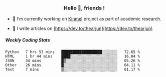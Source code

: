<h3 align="center">Hello 👋, friends !</h3>

- 🔭 I’m currently working on [Kinmel](https://github.com/thearjun/kinmel) project as part of academic research.

- 📝 I write articles on [https://dev.to/thearjun](https://dev.to/thearjun)


##### Weekly Coding Stats
<!--START_SECTION:waka-->
```text
Python   7 hrs 53 mins   ██████████████████░░░░░░░   72.65 % 
HTML     1 hr 44 mins    ████░░░░░░░░░░░░░░░░░░░░░   16.04 % 
JSON     34 mins         █▒░░░░░░░░░░░░░░░░░░░░░░░   05.26 % 
Other    26 mins         █░░░░░░░░░░░░░░░░░░░░░░░░   04.11 % 
Text     7 mins          ▒░░░░░░░░░░░░░░░░░░░░░░░░   01.17 % 
```
<!--END_SECTION:waka-->
